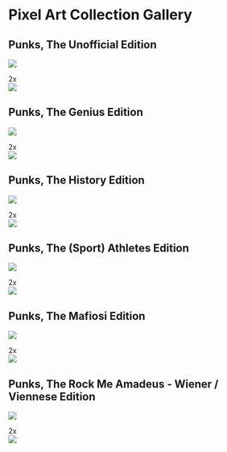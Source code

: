 # Pixel Art Collection Gallery


## Punks, The Unofficial Edition

![](unofficial.png)

2x <br> ![](unofficial@2x.png)



## Punks, The Genius Edition

![](genius.png)

2x <br> ![](genius@2x.png)



## Punks, The History Edition

![](history.png)

2x <br> ![](history@2x.png)


## Punks, The (Sport) Athletes Edition

![](athletes.png)

2x <br> ![](athletes@2x.png)



## Punks, The Mafiosi Edition

![](mafia.png)

2x <br> ![](mafia@2x.png)



## Punks, The Rock Me Amadeus - Wiener / Viennese Edition

![](wiener.png)

2x <br> ![](wiener@2x.png)


